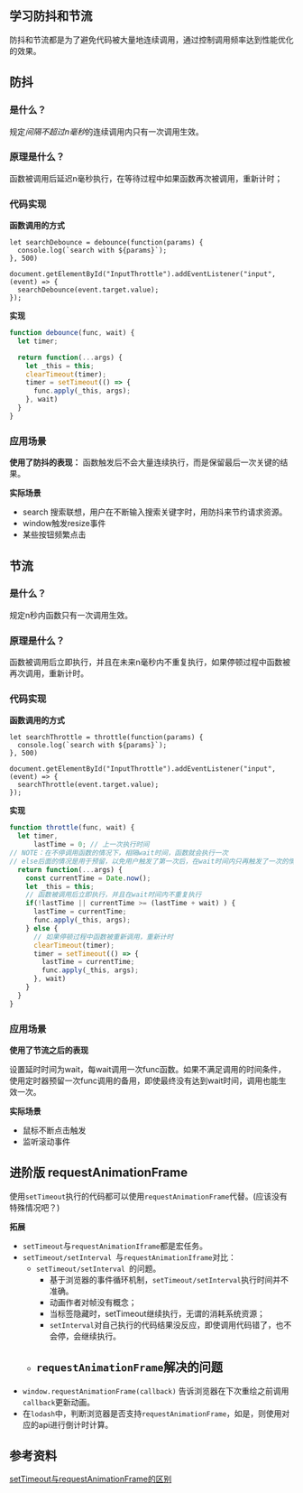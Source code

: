 ## 学习防抖和节流
防抖和节流都是为了避免代码被大量地连续调用，通过控制调用频率达到性能优化的效果。

## 防抖
### 是什么？
规定*间隔不超过n毫秒*的连续调用内只有一次调用生效。

### 原理是什么？
函数被调用后延迟n毫秒执行，在等待过程中如果函数再次被调用，重新计时；

### 代码实现
**函数调用的方式**
```javasctipt
let searchDebounce = debounce(function(params) {
  console.log(`search with ${params}`);
}, 500)

document.getElementById("InputThrottle").addEventListener("input", (event) => {
  searchDebounce(event.target.value);
});
```

**实现**
```javascript
function debounce(func, wait) {
  let timer;

  return function(...args) {
    let _this = this;
    clearTimeout(timer);
    timer = setTimeout(() => {
      func.apply(_this, args);
    }, wait)
  }
}
```

### 应用场景
**使用了防抖的表现：**
函数触发后不会大量连续执行，而是保留最后一次关键的结果。

**实际场景**
- search 搜索联想，用户在不断输入搜索关键字时，用防抖来节约请求资源。
- window触发resize事件
- 某些按钮频繁点击

## 节流
### 是什么？
规定n秒内函数只有一次调用生效。

### 原理是什么？
函数被调用后立即执行，并且在未来n毫秒内不重复执行，如果停顿过程中函数被再次调用，重新计时。

### 代码实现

**函数调用的方式**
```javasctipt
let searchThrottle = throttle(function(params) {
  console.log(`search with ${params}`);
}, 500)

document.getElementById("InputThrottle").addEventListener("input", (event) => {
  searchThrottle(event.target.value);
});
```

**实现**
```javascript
function throttle(func, wait) {
  let timer,
      lastTime = 0; // 上一次执行时间
// NOTE：在不停调用函数的情况下，相隔wait时间，函数就会执行一次
// else后面的情况是用于预留，以免用户触发了第一次后，在wait时间内只再触发了一次的情况
  return function(...args) {
    const currentTime = Date.now();
    let _this = this;
    // 函数被调用后立即执行，并且在wait时间内不重复执行
    if(!lastTime || currentTime >= (lastTime + wait) ) {
      lastTime = currentTime;
      func.apply(_this, args);
    } else {
      // 如果停顿过程中函数被重新调用，重新计时
      clearTimeout(timer);
      timer = setTimeout(() => {
        lastTime = currentTime;
        func.apply(_this, args);
      }, wait)
    }
  }
}
```

### 应用场景
**使用了节流之后的表现**

设置延时时间为wait，每wait调用一次func函数。如果不满足调用的时间条件，使用定时器预留一次func调用的备用，即使最终没有达到wait时间，调用也能生效一次。

**实际场景**
- 鼠标不断点击触发
- 监听滚动事件


## 进阶版 requestAnimationFrame
使用`setTimeout`执行的代码都可以使用`requestAnimationFrame`代替。(应该没有特殊情况吧？)

**拓展**
- `setTimeout`与`requestAnimationIframe`都是宏任务。
- `setTimeout/setInterval `与`requestAnimationIframe`对比：
  - `setTimeout/setInterval `的问题。
    - 基于浏览器的事件循环机制，`setTimeout/setInterval`执行时间并不准确。
    - 动画作者对帧没有概念；
    - 当标签隐藏时，setTimeout继续执行，无谓的消耗系统资源；
    - `setInterval`对自己执行的代码结果没反应，即使调用代码错了，也不会停，会继续执行。
  - `requestAnimationFrame`解决的问题
    - 
- `window.requestAnimationFrame(callback)` 告诉浏览器在下次重绘之前调用`callback`更新动画。
- 在`lodash`中，判断浏览器是否支持`requestAnimationFrame`，如是，则使用对应的api进行倒计时计算。

## 参考资料
[setTimeout与requestAnimationFrame的区别](https://blog.csdn.net/qq_42177478/article/details/104148843)